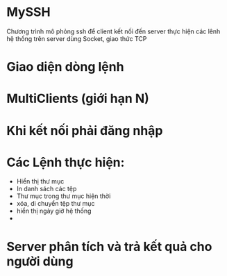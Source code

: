 ﻿# MySSH

Chương trình mô phỏng ssh để client kết nối đến server thực hiện các lênh hệ thống trên server dùng Socket, giao thức TCP

# Giao diện dòng lệnh
# MultiClients (giới hạn N)
# Khi kết nối phải đăng nhập
# Các Lệnh thực hiện:
+ Hiển thị thư mục
+ In danh sách các tệp
+ Thư mục trong thư mục hiện thời
+ xóa, di chuyển tệp thư mục	
+ hiển thị ngày giờ hệ thống
+
# Server phân tích và trả kết quả cho người dùng


